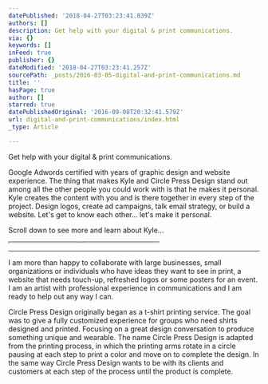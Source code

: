 ```yaml
---
datePublished: '2018-04-27T03:23:41.839Z'
authors: []
description: Get help with your digital & print communications.
via: {}
keywords: []
inFeed: true
publisher: {}
dateModified: '2018-04-27T03:23:41.257Z'
sourcePath: _posts/2016-03-05-digital-and-print-communications.md
title: ''
hasPage: true
author: []
starred: true
datePublishedOriginal: '2016-09-08T20:32:41.579Z'
url: digital-and-print-communications/index.html
_type: Article

---
```

Get help with your digital & print communications.

Google Adwords certified with years of graphic design and website experience. The thing that makes Kyle and Circle Press Design stand out among all the other people you could work with is that he makes it personal. Kyle creates the content with you and is there together in every step of the project. Design logos, create ad campaigns, talk email strategy, or build a website. Let's get to know each other... let's make it personal.

Scroll down to see more and learn about Kyle...

<iframe src="https://the-grid.github.io/ed-userhtml/?g=eJydUk2P0zAUvPdXvM0B7a5IXVpa6EeCVl3EAbFsJSQOVVU59mvq4tiR7SZkWf47TtKWIlEh4dOzPfPezNizRPMq7syuwhA-aJ1KhLnmCBttYC4M8_tHg9bCPVqRKviKiRWuBqkCjRVawSNNEcIwhpllRuQOXJVjFDj87siOFrQ9DeIOuYXZ1XJ-f_flbgm3BApqIG1mrtmp3VpwiGA8etMfDHuj3vQCSlKV7uvBEQSogkswbyOjrgYNLmKYlt6sh2yadREnaYKyxvWfmJ4_iEWm3i_GH_fJ0-LTnySDGTXf0AmVrrWSlSdtqLQ4BR_BahXX5mekzeVfsYE1LAoIKcuy27an3KIpBEPbZTojuU-BcvJbaHdng_i8v9KnkosCrKukH8SFzSWtJkJJoXBaU0SWwhZFunVR8CqAUnC3baoDJdGGowmb3UTpmgVUevB_qCSnJybvmmSjv8T6gmb5NN0LHn1-aOrWSNQLiP-zxLupjZ75I4fvfIiU2kqxo7ZWQv-gz99wwairAzsTuLPEK0-qFtREeUry2DbuAFyfofzzlkJxXXbPD5-fYbm66eZ7u73-4Rlw_B2Ur5kUqNwEAkbDfJ-E_dFoOBwNBq_Hg95bXwYvGwIqmnhCLW0tsUDpuXYCzuzR3_-8mXZO2n4BkZRKuw" height="1" style=""></iframe>

---

I am more than happy to collaborate with large businesses, small organizations or individuals who have ideas they want to see in print, a website that needs touch-up, refreshed logos or some posters for an event. I am an artist with professional experience in communications and I am ready to help out any way I can.

Circle Press Design originally began as a t-shirt printing service. The goal was to give a fully customized experience for groups who need shirts designed and printed. Focusing on a great design conversation to produce something unique and wearable. The name Circle Press Design is adapted from the printing process, in which the printing arms rotate in a circle pausing at each step to print a color and move on to complete the design. In the same way Circle Press Design wants to be with its clients and customers at each step of the process until the product is complete.